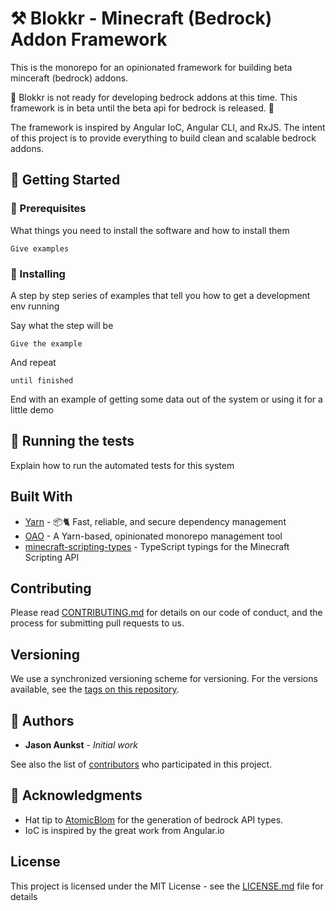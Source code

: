 # ⚒️ Blokkr - Minecraft (Bedrock) Addon Framework

This is the monorepo for an opinionated framework for building beta minceraft (bedrock) addons.

🚧 Blokkr is not ready for developing bedrock addons at this time. This framework is in beta until the beta api for bedrock is released. 🚧

The framework is inspired by Angular IoC, Angular CLI, and RxJS. The intent of this project is to provide everything to build clean and scalable bedrock addons.

## 🚧 Getting Started

### 🚧 Prerequisites

What things you need to install the software and how to install them

```
Give examples
```

### 🚧 Installing

A step by step series of examples that tell you how to get a development env running

Say what the step will be

```
Give the example
```

And repeat

```
until finished
```

End with an example of getting some data out of the system or using it for a little demo

## 🚧 Running the tests

Explain how to run the automated tests for this system

## Built With

- [Yarn](https://github.com/yarnpkg/yarn) - 📦🐈 Fast, reliable, and secure dependency management
- [OAO](https://github.com/guigrpa/oao) - A Yarn-based, opinionated monorepo management tool
- [minecraft-scripting-types](https://github.com/minecraft-addon-tools/minecraft-scripting-types) - TypeScript typings for the Minecraft Scripting API

## Contributing

Please read [CONTRIBUTING.md](https://gist.github.com/jaunkst/82cee7be059c9da3d1edec4c0b6267f8) for details on our code of conduct, and the process for submitting pull requests to us.

## Versioning

We use a synchronized versioning scheme for versioning. For the versions available, see the [tags on this repository](https://github.com/jaunkst/brokkr/tags).

## 🧙 Authors

- **Jason Aunkst** - _Initial work_

See also the list of [contributors](https://github.com/jaunkst/brokkr/graphs/contributors) who participated in this project.

## 👏 Acknowledgments

- Hat tip to [AtomicBlom](https://github.com/minecraft-addon-tools/minecraft-scripting-types/commits?author=AtomicBlom) for the generation of bedrock API types.
- IoC is inspired by the great work from Angular.io

## License

This project is licensed under the MIT License - see the [LICENSE.md](LICENSE.md) file for details
